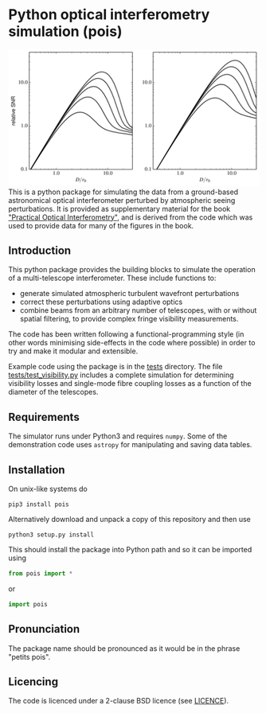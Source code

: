 # Python optical interferometry simulation (pois)
![beampath.png](SNR-vs-diameter.png)
This is a python package for simulating the data from a ground-based astronomical optical interferometer perturbed by atmospheric seeing perturbations. It is provided as supplementary material for the book ["Practical Optical Interferometry"](https://dbuscher.github.io/practical-optical-interferometry/), and is derived from the code which was used to provide data for many of the figures in the book.

## Introduction
This python package provides the building blocks to simulate the operation of a multi-telescope interferometer. These include functions to:

* generate simulated atmospheric turbulent wavefront perturbations
* correct these perturbations using adaptive optics
* combine beams from an arbitrary number of telescopes, with or without spatial filtering, to provide complex fringe visibility measurements.

The code has been written following a functional-programming style (in other words minimising side-effects in the code where possible) in order to try and make it modular and extensible. 

Example code using the package is in the [tests](tests) directory. The file [tests/test_visibility.py](tests/test_visibility.py) includes a complete simulation for determining visibility losses and single-mode fibre coupling losses as a function of the diameter of the telescopes.

## Requirements
The simulator runs under Python3 and requires `numpy`. Some of the demonstration code uses `astropy` for manipulating and saving data tables.

## Installation
On unix-like systems do
```
pip3 install pois
```

Alternatively download and unpack a copy of this repository and then use
```
python3 setup.py install
```

This should install the package into Python path and so it can be imported using
```python
from pois import *
```
or
```python
import pois
```

## Pronunciation
The package name should be pronounced as it would be in the phrase "petits pois".

## Licencing

The code is licenced under a 2-clause BSD licence (see [LICENCE](LICENCE)).
